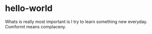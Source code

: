 # hello-world
Whats is really most important is I  try to learn something new everyday.
Comformt means complaceny.
